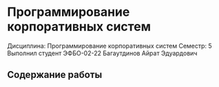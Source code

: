 # Программирование корпоративных систем

Дисциплина: Программирование корпоративных систем
Семестр: 5
Выполнил студент ЭФБО-02-22 Багаутдинов Айрат Эдуардович

## Содержание работы

